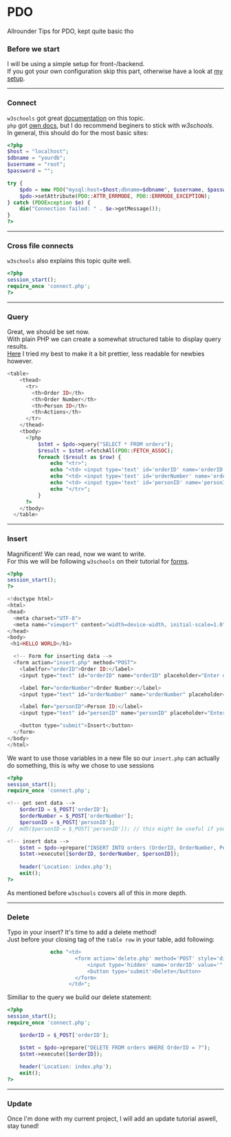 # PDO
Allrounder Tips for PDO, kept quite basic tho

### Before we start
I will be using a simple setup for front-/backend.<br>
If you got your own configuration skip this part, otherwise have a look at [my setup](https://github.com/SenselessCoding/setup_front-end).<br>

---

### Connect

``w3schools`` got great [documentation](https://www.w3schools.com/php/default.asp) on this topic.<br>
``php`` got [own docs](https://www.php.net/manual/en/), but I do recommend beginers to stick with *w3schools*.<br>
In general, this should do for the most basic sites:
```php
<?php
$host = "localhost";
$dbname = "yourdb";
$username = "root";
$password = "";

try {
    $pdo = new PDO("mysql:host=$host;dbname=$dbname", $username, $password);
    $pdo->setAttribute(PDO::ATTR_ERRMODE, PDO::ERRMODE_EXCEPTION);
} catch (PDOException $e) {
    die("Connection failed: " . $e->getMessage());
}
?>
```

---

### Cross file connects
``w3schools`` also explains this topic quite well.


```php
<?php
session_start();
require_once 'connect.php';
?>
```

---

### Query
Great, we should be set now.<br>
With plain PHP we can create a somewhat structured table to display query results.<br>
[Here]() I tried my best to make it a bit prettier, less readable for newbies however.<br>

```php
<table>
    <thead>
      <tr>
        <th>Order ID</th>
        <th>Order Number</th>
        <th>Person ID</th>
        <th>Actions</th>
      </tr>
    </thead>
    <tbody>
      <?php
          $stmt = $pdo->query("SELECT * FROM orders");
          $result = $stmt->fetchAll(PDO::FETCH_ASSOC);
          foreach ($result as $row) {
              echo "<tr>";
              echo "<td> <input type='text' id='orderID' name='orderID' placeholder=" . $row['OrderID'] . " /></td>";
              echo "<td> <input type='text' id='orderNumber' name='orderNumber' placeholder=" . $row['OrderNumber'] . " /></td>";
              echo "<td> <input type='text' id='personID' name='personID' placeholder=" . $row['PersonID'] . " /></td>";
              echo "</tr>";
          }
      ?>
    </tbody>
  </table>
```

---

### Insert
Magnificent! We can read, now we want to write.<br>
For this we will be following ``w3schools`` on their tutorial for [forms](https://www.w3schools.com/php/php_forms.asp).<br>

```php
<?php
session_start();
?>

<!doctype html>
<html>
<head>
  <meta charset="UTF-8">
  <meta name="viewport" content="width=device-width, initial-scale=1.0">
</head>
<body>
 <h1>HELLO WORLD</h1>

  <!-- Form for inserting data -->
  <form action="insert.php" method="POST">
    <labelfor="orderID">Order ID:</label>
    <input type="text" id="orderID" name="orderID" placeholder="Enter order ID">

    <label for="orderNumber">Order Number:</label>
    <input type="text" id="orderNumber" name="orderNumber" placeholder="Enter order number">

    <label for="personID">Person ID:</label>
    <input type="text" id="personID" name="personID" placeholder="Enter person ID">

    <button type="submit">Insert</button>
  </form>
</body>
</html>
```
We want to use those variables in a new file so our ``insert.php`` can actually do something, this is why we chose to use sessions<br>

```php
<?php
session_start();
require_once 'connect.php';

<!-- get sent data -->
    $orderID = $_POST['orderID'];
    $orderNumber = $_POST['orderNumber'];
    $personID = $_POST['personID'];
//  md5($personID = $_POST['personID']); // this might be useful if you need to hash smt

<!-- insert data -->
    $stmt = $pdo->prepare("INSERT INTO orders (OrderID, OrderNumber, PersonID) VALUES (?, ?, ?)");
    $stmt->execute([$orderID, $orderNumber, $personID]);
 
    header('Location: index.php');
    exit();
?>
```

As mentioned before ``w3schools`` covers all of this in more depth.<br>
 
---

### Delete
Typo in your insert? It's time to add a delete method!<br>
Just before your closing tag of the ``table row`` in your table, add following:
```php
              echo "<td>
                      <form action='delete.php' method='POST' style='display:inline-block;'>
                          <input type='hidden' name='orderID' value='" . $row['OrderID'] . "'>
                          <button type='submit'>Delete</button>
                      </form>
                    </td>";
```

Similiar to the query we build our delete statement:

```php
<?php
session_start();
require_once 'connect.php';

    $orderID = $_POST['orderID'];

    $stmt = $pdo->prepare("DELETE FROM orders WHERE OrderID = ?");
    $stmt->execute([$orderID]);
   
    header('Location: index.php');
    exit();
?>
```

---

### Update

Once I'm done with my current project, I will add an update tutorial aswell, stay tuned!<br>

